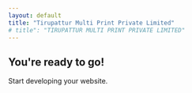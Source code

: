 ```yaml
---
layout: default
title: "Tirupattur Multi Print Private Limited"
# title": "TIRUPATTUR MULTI PRINT PRIVATE LIMITED"
---
```


## You're ready to go!

Start developing your website.
